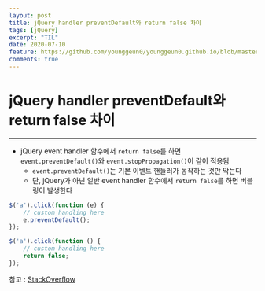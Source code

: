 ```yaml
---
layout: post
title: jQuery handler preventDefault와 return false 차이
tags: [jQuery]
excerpt: "TIL"
date: 2020-07-10
feature: https://github.com/younggeun0/younggeun0.github.io/blob/master/_posts/img/til/til.png?raw=true
comments: true
---
```

 
# jQuery handler preventDefault와 return false 차이

---

* jQuery event handler 함수에서 `return false`를 하면 `event.preventDefault()`와 `event.stopPropagation()`이 같이 적용됨
  * `event.preventDefault()`는 기본 이벤트 핸들러가 동작하는 것만 막는다
  * 단, jQuery가 아닌 일반 event handler 함수에서 `return false`를 하면 버블링이 발생한다

```javascript
$('a').click(function (e) {
    // custom handling here
    e.preventDefault();
});

$('a').click(function () {
    // custom handling here
    return false;
});
```

참고 : [StackOverflow](https://stackoverflow.com/questions/1357118/event-preventdefault-vs-return-false)

